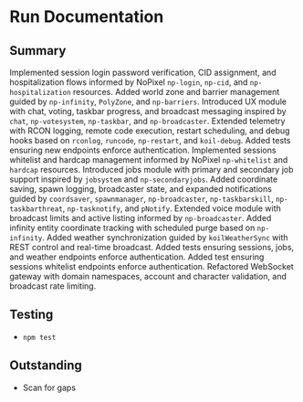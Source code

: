 # Run Documentation

## Summary
Implemented session login password verification, CID assignment, and hospitalization flows informed by NoPixel `np-login`, `np-cid`, and `np-hospitalization` resources.
Added world zone and barrier management guided by `np-infinity`, `PolyZone`, and `np-barriers`.
Introduced UX module with chat, voting, taskbar progress, and broadcast messaging inspired by `chat`, `np-votesystem`, `np-taskbar`, and `np-broadcaster`.
Extended telemetry with RCON logging, remote code execution, restart scheduling, and debug hooks based on `rconlog`, `runcode`, `np-restart`, and `koil-debug`.
Added tests ensuring new endpoints enforce authentication.
Implemented sessions whitelist and hardcap management informed by NoPixel `np-whitelist` and `hardcap` resources.
Introduced jobs module with primary and secondary job support inspired by `jobsystem` and `np-secondaryjobs`.
Added coordinate saving, spawn logging, broadcaster state, and expanded notifications guided by `coordsaver`, `spawnmanager`, `np-broadcaster`, `np-taskbarskill`, `np-taskbarthreat`, `np-tasknotify`, and `pNotify`.
Extended voice module with broadcast limits and active listing informed by `np-broadcaster`.
Added infinity entity coordinate tracking with scheduled purge based on `np-infinity`.
Added weather synchronization guided by `koilWeatherSync` with REST control and real-time broadcast.
Added tests ensuring sessions, jobs, and weather endpoints enforce authentication.
Added test ensuring sessions whitelist endpoints enforce authentication.
Refactored WebSocket gateway with domain namespaces, account and character validation, and broadcast rate limiting.

## Testing
- `npm test`

## Outstanding

- Scan for gaps